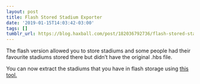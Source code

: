 ```yaml
---
layout: post
title: Flash Stored Stadium Exporter
date: '2019-01-15T14:03:42-03:00'
tags: []
tumblr_url: https://blog.haxball.com/post/182036792736/flash-stored-stadium-exporter
---
```

The flash version allowed you to store stadiums and some people had their favourite stadiums stored there but didn’t have the original .hbs file.

You can now extract the stadiums that you have in flash storage using [this tool.](http://www.haxball.com/flash/stadium-exporter.html)

